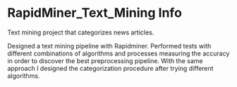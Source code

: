 # RapidMiner_Text_Mining Info
Text mining project that categorizes news articles.

Designed a text mining pipeline with Rapidminer. Performed tests with different combinations of algorithms and processes measuring the accuracy in order to discover the best preprocessing pipeline. With the same approach I designed the categorization procedure after trying different algorithms.
